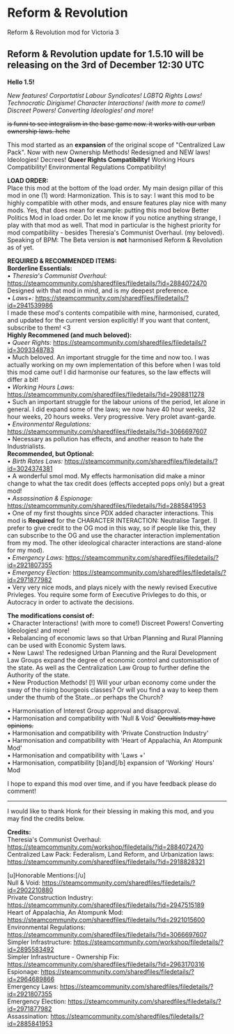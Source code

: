 # Reform & Revolution
Reform &amp; Revolution mod for Victoria 3

## Reform & Revolution update for 1.5.10 will be releasing on the 3rd of December 12:30 UTC

**Hello 1.5!**

*New features! Corportatist Labour Syndicates! LGBTQ Rights Laws! Technocratic Dirigisme! Character Interactions! (with more to come!) Discreet Powers! Converting Ideologies! and more!*

~~is funni to see integralism in the base game now. it works with our urban ownership laws. hehe~~

This mod started as an **expansion** of the original scope of "Centralized Law Pack". 
Now with new Ownership Methods! Redesigned and NEW laws! Ideologies! Decrees! **Queer Rights Compatibility!** Working Hours Compatibility! Environmental Regulations Compatibility!


__**LOAD ORDER:**__  
Place this mod at the bottom of the load order.  My main design pillar of this mod in one (1) word: Harmonization. This is to say: I want this mod to be highly compatible with other mods, and ensure features play nice with many mods. 
Yes, that does mean for example: putting this mod below Better Politics Mod in load order. Do let me know if you notice anything strange, I play with that mod as well. That mod in particular is the highest priority for mod compatibility - besides Theresia's Communist Overhaul. (my beloved).  
Speaking of BPM: The Beta version is **not** harmonised  Reform & Revolution as of yet.

__**REQUIRED & RECOMMENDED ITEMS:**__  
**Borderline Essentials:**  
  • *Theresia's Communist Overhaul:* https://steamcommunity.com/sharedfiles/filedetails/?id=2884072470   
Designed with that mod in mind, and is my deepest preference.  
  • *Laws+:* https://steamcommunity.com/sharedfiles/filedetails/?id=2941539986    
I made these mod's contents compatibile with mine, harmonised, curated, and updated for the current version explicitly! If you want that content, subscribe to them! <3  
**Highly Recommened (and much beloved):**  
  • *Queer Rights:* https://steamcommunity.com/sharedfiles/filedetails/?id=3093348783  
    • Much beloved. An important struggle for the time and now too. I was actually working on my own implementation of this before when I was told this mod came out! I did harmonise our features, so the law effects will differ a bit!  
  • *Working Hours Laws:* https://steamcommunity.com/sharedfiles/filedetails/?id=2908811278  
    • Such an important struggle for the labour unions of the period, let alone in general. I did expand some of the laws; we now have 40 hour weeks, 32 hour weeks, 20 hours weeks. Very progressive. Very prolet avant-garde.  
  • *Environmental Regulations:* https://steamcommunity.com/sharedfiles/filedetails/?id=3066697607  
    • Necessary as pollution has effects, and another reason to hate the Industrialists.  
**Recommended, but Optional:**  
  • *Birth Rates Laws:* https://steamcommunity.com/sharedfiles/filedetails/?id=3024374381  
    • A wonderful smol mod. My effects harmonisation did make a minor change to what the tax credit does (effects accepted pops only) but a great mod!  
  • *Assassination & Espionage:*  https://steamcommunity.com/sharedfiles/filedetails/?id=2885841953  
    • One of my first thoughts since PDX added character interactions. This mod is **Required** for the CHARACTER INTERACTION: Neutralise Target. (I prefer to give credit to the OG mod in this way, so if people like this, they can subscribe to the OG and use the character interaction implementation from my mod. The other ideological character interactions are stand-alone for my mod).  
  • *Emergency Laws:* https://steamcommunity.com/sharedfiles/filedetails/?id=2921807355  
  • *Emergency Election:* https://steamcommunity.com/sharedfiles/filedetails/?id=2971877982  
    • Very very nice mods, and plays nicely with the newly revised Executive Privleges. You require some form of Executive Privleges to do this, or Autocracy in order to activate the decisions.  

**The modifications consist of:**  
• Character Interactions! (with more to come!) Discreet Powers! Converting Ideologies! and more!  
• Rebalancing of economic laws so that Urban Planning and Rural Planning can be used with Economic System laws.  
• New Laws! The redesigned Urban Planning and the Rural Development Law Groups expand the degree of economic control and customisation of the state. As well as the Centralization Law Group to further define the Authority of the state.  
• New Production Methods! [!] Will your urban economy come under the sway of the rising bourgeois classes? Or will you find a way to keep them under the thumb of the State...or perhaps the Church?  

• Harmonisation of Interest Group approval and disapproval.  
• Harmonisation and compatibility with 'Null & Void' ~~Occultists may have opinions.~~  
• Harmonisation and compatibility with 'Private Construction Industry'  
• Harmonisation and compatibility with 'Heart of Appalachia, An Atompunk Mod'  
• Harmonisation and compatibility with 'Laws +'  
• Harmonisation, compatibility [b]and[/b] expansion of 'Working' Hours' Mod  

I hope to expand this mod over time, and if you have feedback please do comment!

_________________________________________________________________________________________________________________________________________________________________________

I would like to thank Honk for their blessing in making this mod, and you may find the credits below.

**Credits:**   
Theresia's Communist Overhaul:  
https://steamcommunity.com/workshop/filedetails/?id=2884072470  
Centralized Law Pack: Federalism, Land Reform, and Urbanization laws:  
https://steamcommunity.com/sharedfiles/filedetails/?id=2918828321

[u]Honorable Mentions:[/u]  
Null & Void: 
https://steamcommunity.com/sharedfiles/filedetails/?id=2902210880  
Private Construction Industry: 
https://steamcommunity.com/sharedfiles/filedetails/?id=2947515189  
Heart of Appalachia, An Atompunk Mod: 
https://steamcommunity.com/sharedfiles/filedetails/?id=2921015600  
Environmental Regulations: 
https://steamcommunity.com/sharedfiles/filedetails/?id=3066697607  
Simpler Infrastructure: 
https://steamcommunity.com/workshop/filedetails/?id=2895583492  
Simpler Infrastructure - Ownership Fix: 
https://steamcommunity.com/sharedfiles/filedetails/?id=2963170316  
Espionage: 
https://steamcommunity.com/sharedfiles/filedetails/?id=2964689866  
Emergency Laws: 
https://steamcommunity.com/sharedfiles/filedetails/?id=2921807355  
Emergency Election: 
https://steamcommunity.com/sharedfiles/filedetails/?id=2971877982  
Assassination: 
https://steamcommunity.com/sharedfiles/filedetails/?id=2885841953  
